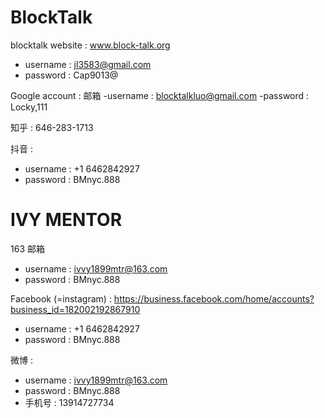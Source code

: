 # BlockTalk
blocktalk website : www.block-talk.org
- username : jl3583@gmail.com
- password : Cap9013@

Google account : 邮箱
-username : blocktalkluo@gmail.com
-password : Locky,111

知乎 : 646-283-1713

抖音 : 
- username : +1 6462842927
- password : BMnyc.888
# IVY MENTOR
163 邮箱
- username : ivvy1899mtr@163.com
- password : BMnyc.888

Facebook (=instagram) : https://business.facebook.com/home/accounts?business_id=182002192867910
- username : +1 6462842927
- password : BMnyc.888

微博 : 
- username : ivvy1899mtr@163.com
- password : BMnyc.888
- 手机号 : 13914727734

